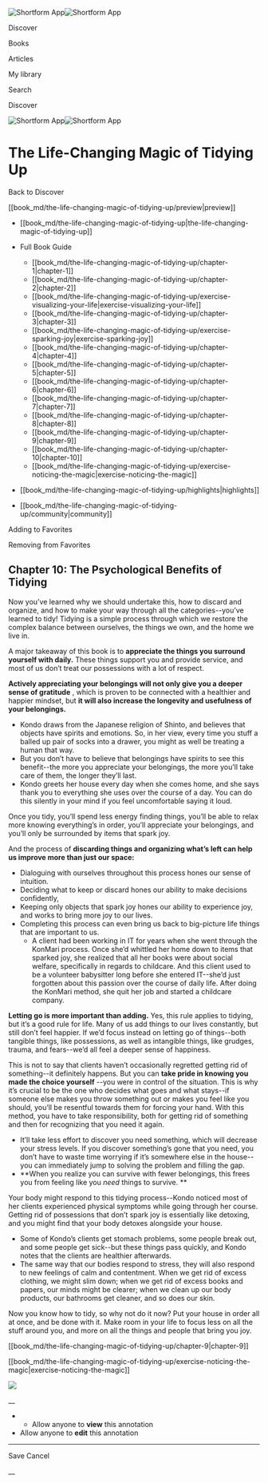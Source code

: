 ![Shortform App](/img/logo.36a2399e.svg)![Shortform App](/img/logo-dark.70c1b072.svg)

Discover

Books

Articles

My library

Search

Discover

![Shortform App](/img/logo.36a2399e.svg)![Shortform App](/img/logo-dark.70c1b072.svg)

# The Life-Changing Magic of Tidying Up

Back to Discover

[[book_md/the-life-changing-magic-of-tidying-up/preview|preview]]

  * [[book_md/the-life-changing-magic-of-tidying-up|the-life-changing-magic-of-tidying-up]]
  * Full Book Guide

    * [[book_md/the-life-changing-magic-of-tidying-up/chapter-1|chapter-1]]
    * [[book_md/the-life-changing-magic-of-tidying-up/chapter-2|chapter-2]]
    * [[book_md/the-life-changing-magic-of-tidying-up/exercise-visualizing-your-life|exercise-visualizing-your-life]]
    * [[book_md/the-life-changing-magic-of-tidying-up/chapter-3|chapter-3]]
    * [[book_md/the-life-changing-magic-of-tidying-up/exercise-sparking-joy|exercise-sparking-joy]]
    * [[book_md/the-life-changing-magic-of-tidying-up/chapter-4|chapter-4]]
    * [[book_md/the-life-changing-magic-of-tidying-up/chapter-5|chapter-5]]
    * [[book_md/the-life-changing-magic-of-tidying-up/chapter-6|chapter-6]]
    * [[book_md/the-life-changing-magic-of-tidying-up/chapter-7|chapter-7]]
    * [[book_md/the-life-changing-magic-of-tidying-up/chapter-8|chapter-8]]
    * [[book_md/the-life-changing-magic-of-tidying-up/chapter-9|chapter-9]]
    * [[book_md/the-life-changing-magic-of-tidying-up/chapter-10|chapter-10]]
    * [[book_md/the-life-changing-magic-of-tidying-up/exercise-noticing-the-magic|exercise-noticing-the-magic]]
  * [[book_md/the-life-changing-magic-of-tidying-up/highlights|highlights]]
  * [[book_md/the-life-changing-magic-of-tidying-up/community|community]]



Adding to Favorites 

Removing from Favorites 

## Chapter 10: The Psychological Benefits of Tidying

Now you’ve learned why we should undertake this, how to discard and organize, and how to make your way through all the categories--you’ve learned to tidy! Tidying is a simple process through which we restore the complex balance between ourselves, the things we own, and the home we live in.

A major takeaway of this book is to **appreciate the things you surround yourself with daily.** These things support you and provide service, and most of us don’t treat our possessions with a lot of respect.

**Actively appreciating your belongings will not only give you a deeper sense of gratitude** , which is proven to be connected with a healthier and happier mindset, but **it will also increase the longevity and usefulness of your belongings.**

  * Kondo draws from the Japanese religion of Shinto, and believes that objects have spirits and emotions. So, in her view, every time you stuff a balled up pair of socks into a drawer, you might as well be treating a human that way.
  * But you don’t have to believe that belongings have spirits to see this benefit--the more you appreciate your belongings, the more you’ll take care of them, the longer they’ll last.
  * Kondo greets her house every day when she comes home, and she says thank you to everything she uses over the course of a day. You can do this silently in your mind if you feel uncomfortable saying it loud.



Once you tidy, you’ll spend less energy finding things, you’ll be able to relax more knowing everything’s in order, you’ll appreciate your belongings, and you’ll only be surrounded by items that spark joy.

And the process of **discarding things and organizing what’s left can help us improve more than just our space:**

  * Dialoguing with ourselves throughout this process hones our sense of intuition. 
  * Deciding what to keep or discard hones our ability to make decisions confidently, 
  * Keeping only objects that spark joy hones our ability to experience joy, and works to bring more joy to our lives.
  * Completing this process can even bring us back to big-picture life things that are important to us. 
    * A client had been working in IT for years when she went through the KonMari process. Once she’d whittled her home down to items that sparked joy, she realized that all her books were about social welfare, specifically in regards to childcare. And this client used to be a volunteer babysitter long before she entered IT--she’d just forgotten about this passion over the course of daily life. After doing the KonMari method, she quit her job and started a childcare company.



**Letting go is more important than adding.** Yes, this rule applies to tidying, but it’s a good rule for life. Many of us add things to our lives constantly, but still don’t feel happier. If we’d focus instead on letting go of things--both tangible things, like possessions, as well as intangible things, like grudges, trauma, and fears--we’d all feel a deeper sense of happiness.

This is not to say that clients haven’t occasionally regretted getting rid of something--it definitely happens. But you can **take pride in knowing you made the choice yourself** \--you were in control of the situation. This is why it’s crucial to be the one who decides what goes and what stays--if someone else makes you throw something out or makes you feel like you should, you’ll be resentful towards them for forcing your hand. With this method, you have to take responsibility, both for getting rid of something and then for recognizing that you need it again.

  * It’ll take less effort to discover you need something, which will decrease your stress levels. If you discover something’s gone that you need, you don’t have to waste time worrying if it’s somewhere else in the house--you can immediately jump to solving the problem and filling the gap.
  * **When you realize you can survive with fewer belongings, this frees you from feeling like you _need_ things to survive. **



Your body might respond to this tidying process--Kondo noticed most of her clients experienced physical symptoms while going through her course. Getting rid of possessions that don’t spark joy is essentially like detoxing, and you might find that your body detoxes alongside your house.

  * Some of Kondo’s clients get stomach problems, some people break out, and some people get sick--but these things pass quickly, and Kondo notes that the clients are healthier afterwards. 
  * The same way that our bodies respond to stress, they will also respond to new feelings of calm and contentment. When we get rid of excess clothing, we might slim down; when we get rid of excess books and papers, our minds might be clearer; when we clean up our body products, our bathrooms get cleaner, and so does our skin.



Now you know how to tidy, so why not do it now? Put your house in order all at once, and be done with it. Make room in your life to focus less on all the stuff around you, and more on all the things and people that bring you joy.

[[book_md/the-life-changing-magic-of-tidying-up/chapter-9|chapter-9]]

[[book_md/the-life-changing-magic-of-tidying-up/exercise-noticing-the-magic|exercise-noticing-the-magic]]

![](https://bat.bing.com/action/0?ti=56018282&Ver=2&mid=7fa044a2-52f4-4373-84da-0d77de835287&sid=1711133063fa11eebdec89a8b8ae3bbc&vid=171147a063fa11eea7440fcfeb230d96&vids=0&msclkid=N&pi=0&lg=en-US&sw=800&sh=600&sc=24&nwd=1&tl=Shortform%20%7C%20Book&p=https%3A%2F%2Fwww.shortform.com%2Fapp%2Fbook%2Fthe-life-changing-magic-of-tidying-up%2Fchapter-10&r=&lt=399&evt=pageLoad&sv=1&rn=845905)

__

  *   * Allow anyone to **view** this annotation
  * Allow anyone to **edit** this annotation



* * *

Save Cancel

__



